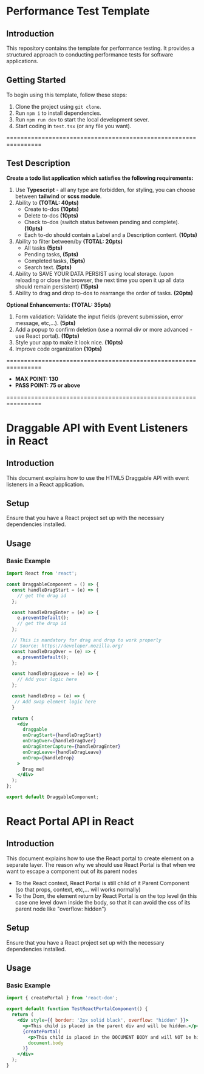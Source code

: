 # Performance Test Template

## Introduction
This repository contains the template for performance testing. It provides a structured approach to conducting performance tests for software applications.

## Getting Started
To begin using this template, follow these steps:

1. Clone the project using `git clone`.
2. Run `npm i` to install dependencies.
3. Run `npm run dev` to start the local development sever.
4. Start coding in `test.tsx` (or any file you want).



================================================================
## Test Description
**Create a todo list application which satisfies the following requirements:**

1. Use **Typescript** - all any type are forbidden, for styling, you can choose between **tailwind** or **scss module**.
2. Ability to **(TOTAL: 40pts)**
     - Create to-dos **(10pts)**
     - Delete to-dos **(10pts)**
     - Check to-dos (switch status between pending and complete). **(10pts)**
     - Each to-do should contain a Label and a Description content. **(10pts)**
3. Ability to filter between/by **(TOTAL: 20pts)**
     - All tasks **(5pts)**
     - Pending tasks, **(5pts)**
     - Completed tasks, **(5pts)**
     - Search text. **(5pts)**
4. Ability to SAVE YOUR DATA PERSIST using local storage. (upon reloading or close the browser, the next time you open it up all data should remain persistent) **(15pts)**
5. Ability to drag and drop to-dos to rearrange the order of tasks. **(20pts)**

**Optional Enhancements:** **(TOTAL: 35pts)**
1. Form validation: Validate the input fields (prevent submission, error message, etc,...). **(5pts)**
2. Add a popup to confirm deletion (use a normal div or more advanced - use React portal).  **(10pts)**
3. Style your app to make it look nice. **(10pts)**
4. Improve code organization **(10pts)**


================================================================

- **MAX POINT: 130**
- **PASS POINT: 75 or above**

================================================================


# Draggable API with Event Listeners in React

## Introduction
This document explains how to use the HTML5 Draggable API with event listeners in a React application.

## Setup
Ensure that you have a React project set up with the necessary dependencies installed.

## Usage

### Basic Example

```jsx
import React from 'react';

const DraggableComponent = () => {
  const handleDragStart = (e) => {
    // get the drag id
  };

  const handleDragEnter = (e) => {
    e.preventDefault();
    // get the drop id
  };

  // This is mandatory for drag and drop to work properly
  // Source: https://developer.mozilla.org/
  const handleDragOver = (e) => {
    e.preventDefault();
  };

  const handleDragLeave = (e) => {
    // Add your logic here
  };

  const handleDrop = (e) => {
   // Add swap element logic here
  }

  return (
    <div
      draggable
      onDragStart={handleDragStart}
      onDragOver={handleDragOver}
      onDragEnterCapture={handleDragEnter}
      onDragLeave={handleDragLeave}
      onDrop={handleDrop}
    >
      Drag me!
    </div>
  );
};

export default DraggableComponent;
```
# React Portal API in React

## Introduction
This document explains how to use the React portal to create element on a separate layer.
The reason why we should use React Portal is that when we want to escape a component out of its parent nodes
- To the React context, React Portal is still child of it Parent Component (so that props, context, etc,... will works normally)
- To the Dom, the element return by React Portal is on the top level (in this case one level down inside the body, so that it can avoid the css of its parent node like "overflow: hidden")

## Setup
Ensure that you have a React project set up with the necessary dependencies installed.

## Usage

### Basic Example

```jsx
import { createPortal } from 'react-dom';

export default function TestReactPortalComponent() {
  return (
    <div style={{ border: '2px solid black', overflow: "hidden" }}>
      <p>This child is placed in the parent div and will be hidden.</p>
      {createPortal(
        <p>This child is placed in the DOCUMENT BODY and will NOT be hidden.</p>,
        document.body
      )}
    </div>
  );
}


